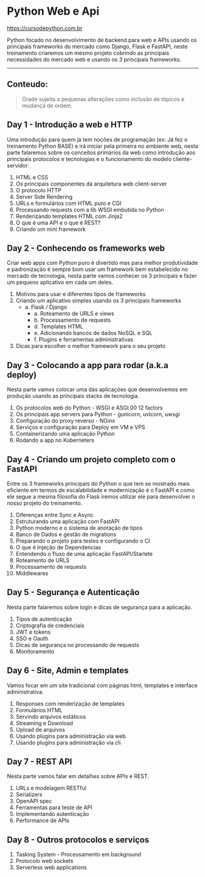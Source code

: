 # Python Web e Api

https://cursodepython.com.br

Python focado no desenvolvimento de backend para web e APIs usando os
principais frameworks do mercado como Django, Flask e FastAPI, neste treinamento
criaremos um mesmo projeto cobrindo as principais necessidades do mercado web e usando
os 3 principais frameworks.

---

## Conteudo:

> Grade sujeita a pequenas alterações como inclusão de tópicos e mudançá de ordem.

## Day 1 - Introdução a web e HTTP

Uma introdução para quem já tem noções de programação (ex: Já fez o treinamento Python BASE) e irá iniciar pela primeira no ambiente web, nesta parte falaremos sobre os conceitos primários da web como introdução aos principais protocolos e tecnologias e o funcionamento do modelo cliente-servidor.

01. HTML e CSS
00. Os principais componentes da arquitetura web client-server
00. O protocolo HTTP
00. Server Side Rendering
00. URLs e formulários com HTML puro e CGI
00. Processando requests com a lib WSGI embutida no Python
00. Renderizando templates HTML com Jinja2
00. O que é uma API e o que é REST?
00. Criando um mini framework

## Day 2 - Conhecendo os frameworks web

Criar web apps com Python puro é divertido mas para melhor produtividade e
padronização é sempre bom usar um framework bem estabelecido no mercado de tecnologia, 
nesta parte vamos conhecer os 3 principais e fazer um pequeno aplicativo em cada um
deles.

01. Motivos para usar e diferentes tipos de frameworks
00. Criando um aplicativo simples usando os 3 principais frameworks  
    - a. Flask / Django  
        - a. Roteamento de URLS e views  
        - b. Processamento de requests
        - d. Templates HTML
        - e. Adicionando bancos de dados NoSQL e SQL
        - f. Plugins e ferramentas administrativas
00. Dicas para escolher o melhor framework para o seu projeto

## Day 3 - Colocando a app para rodar (a.k.a deploy)

Nesta parte vamos colocar uma das aplicações que desenvolvemos em produção
usando as principais stacks de tecnologia.

01. Os protocolos web do Python - WSGI e ASGI
00 12 factors
00. Os principais app servers para Python - gunicorn, uvicorn, uwsgi
00. Configuração do proxy reverso - NGinx
00. Serviços e configuração para Deploy em VM e VPS
00. Containerizando uma aplicação Python
00. Rodando a app no Kuberneters


## Day 4 - Criando um projeto completo com o FastAPI

Entre os 3 frameworks principais do Python o que tem se mostrado mais
eficiente em termos de escalabilidade e modernização é o FastAPI e como
ele segue a mesma filosofia do Flask iremos utilizar ele para desenvolver
o nosso projeto do treinamento.

01.  Diferenças entre Sync e Async
00.  Estruturando uma aplicação com FastAPI
00.  Python moderno e o sistema de anotação de tipos
00.  Banco de Dados e gestão de migrations
00.  Preparando o projeto para testes e configurando o CI
00.  O que é Injeção de Dependencias
00.  Entendendo o fluxo de uma aplicação FastAPI/Starlete
00.  Roteamento de URLS
00. Processamento de requests
00. Middlewares

## Day 5 - Segurança e Autenticação

Nesta parte falaremos sobre login e dicas de segurança para a aplicação.

01. Tipos de autenticação
00. Criptografia de credenciais
00. JWT e tokens
00. SSO e Oauth
00. Dicas de segurança no processando de requests
00. Monitoramento

## Day 6 - Site, Admin e templates

Vamos focar em um site tradicional com páginas html, templates e interface administrativa.

01. Responses com renderização de templates
00. Formulários HTML
00. Servindo arquivos estáticos
00. Streaming e Download
00. Upload de arquivos
00. Usando plugins para administração via web
00. Usando plugins para administração via cli

## Day 7 - REST API

Nesta parte vamos falar em detalhes sobre APIs e REST.

01. URLs e modelagem RESTful
00. Serializers
00. OpenAPI spec
00. Ferramentas para teste de API
00. Implementando autenticação
00. Performance de APIs

## Day 8 - Outros protocolos e serviços

01. Tasking System - Processamento em background
00. Protocolo web sockets
00. Serverless web applications


